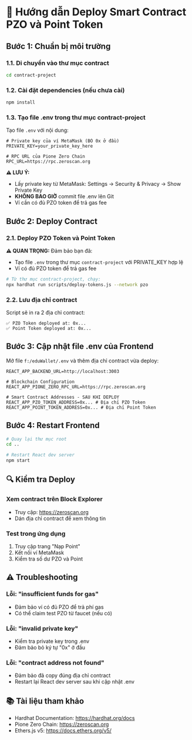 # 🚀 Hướng dẫn Deploy Smart Contract PZO và Point Token

## Bước 1: Chuẩn bị môi trường

### 1.1. Di chuyển vào thư mục contract

```bash
cd contract-project
```

### 1.2. Cài đặt dependencies (nếu chưa cài)

```bash
npm install
```

### 1.3. Tạo file .env trong thư mục contract-project

Tạo file `.env` với nội dung:

```env
# Private key của ví MetaMask (BỎ 0x ở đầu)
PRIVATE_KEY=your_private_key_here

# RPC URL của Pione Zero Chain
RPC_URL=https://rpc.zeroscan.org
```

**⚠️ LƯU Ý:**

- Lấy private key từ MetaMask: Settings → Security & Privacy → Show Private Key
- **KHÔNG BAO GIỜ** commit file .env lên Git
- Ví cần có đủ PZO token để trả gas fee

## Bước 2: Deploy Contract

### 2.1. Deploy PZO Token và Point Token

**⚠️ QUAN TRỌNG:** Đảm bảo bạn đã:

- Tạo file `.env` trong thư mục `contract-project` với PRIVATE_KEY hợp lệ
- Ví có đủ PZO token để trả gas fee

```bash
# Từ thư mục contract-project, chạy:
npx hardhat run scripts/deploy-tokens.js --network pzo
```

### 2.2. Lưu địa chỉ contract

Script sẽ in ra 2 địa chỉ contract:

```
✅ PZO Token deployed at: 0x...
✅ Point Token deployed at: 0x...
```

## Bước 3: Cập nhật file .env của Frontend

Mở file `f:/eduWallet/.env` và thêm địa chỉ contract vừa deploy:

```env
REACT_APP_BACKEND_URL=http://localhost:3003

# Blockchain Configuration
REACT_APP_PIONE_ZERO_RPC_URL=https://rpc.zeroscan.org

# Smart Contract Addresses - SAU KHI DEPLOY
REACT_APP_PZO_TOKEN_ADDRESS=0x... # Địa chỉ PZO Token
REACT_APP_POINT_TOKEN_ADDRESS=0x... # Địa chỉ Point Token
```

## Bước 4: Restart Frontend

```bash
# Quay lại thư mục root
cd ..

# Restart React dev server
npm start
```

## 🔍 Kiểm tra Deploy

### Xem contract trên Block Explorer

- Truy cập: https://zeroscan.org
- Dán địa chỉ contract để xem thông tin

### Test trong ứng dụng

1. Truy cập trang "Nạp Point"
2. Kết nối ví MetaMask
3. Kiểm tra số dư PZO và Point

## ⚠️ Troubleshooting

### Lỗi: "insufficient funds for gas"

- Đảm bảo ví có đủ PZO để trả phí gas
- Có thể claim test PZO từ faucet (nếu có)

### Lỗi: "invalid private key"

- Kiểm tra private key trong .env
- Đảm bảo bỏ ký tự "0x" ở đầu

### Lỗi: "contract address not found"

- Đảm bảo đã copy đúng địa chỉ contract
- Restart lại React dev server sau khi cập nhật .env

## 📚 Tài liệu tham khảo

- Hardhat Documentation: https://hardhat.org/docs
- Pione Zero Chain: https://zeroscan.org
- Ethers.js v5: https://docs.ethers.org/v5/
